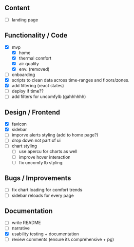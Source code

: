 ## Content
- [ ] landing page 

## Functionality / Code
- [x] mvp
    - [x] home 
    - [x] thermal comfort 
    - [x] air quality 
    - [x] env.  (removed)
- [ ] onboarding
- [x] scripts to clean data across time-ranges and floors/zones. 
- [x] add filtering (react states)
- [ ] deploy if time??
- [ ] add filters for uncomfylb (gahhhhhh)

## Design / Frontend
- [x] favicon 
- [x] sidebar
- [ ] imporve alerts styling (add to home page?) 
- [ ] drop down not part of ui
- [ ] chart styling 
    - [ ] use apercu for charts as well
    - [ ] improve hover interaction
    - [ ] fix uncomfy lb styling

## Bugs / Improvements
- [ ] fix chart loading for comfort trends 
- [ ] sidebar reloads for every page

## Documentation
- [ ] write README
- [ ] narrative
- [x] usability testing + documentation
- [ ] review comments (ensure its comprehensive +  pg)